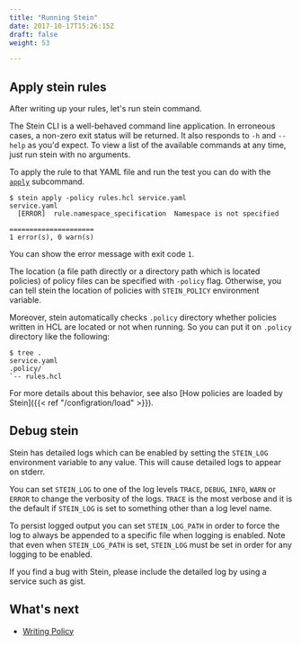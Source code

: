 ```yaml
---
title: "Running Stein"
date: 2017-10-17T15:26:15Z
draft: false
weight: 53

---
```


## Apply stein rules

After writing up your rules, let's run stein command.

The Stein CLI is a well-behaved command line application.
In erroneous cases, a non-zero exit status will be returned.
It also responds to `-h` and `--help` as you'd expect.
To view a list of the available commands at any time, just run stein with no arguments.

To apply the rule to that YAML file and run the test you can do with the [`apply`](commands.md#command-apply) subcommand.

```console
$ stein apply -policy rules.hcl service.yaml
service.yaml
  [ERROR]  rule.namespace_specification  Namespace is not specified

=====================
1 error(s), 0 warn(s)
```

You can show the error message with exit code `1`.

The location (a file path directly or a directory path which is located policies) of policy files can be specified with `-policy` flag.
Otherwise, you can tell stein the location of policies with `STEIN_POLICY` environment variable.

Moreover, stein automatically checks `.policy` directory whether policies written in HCL are located or not when running.
So you can put it on `.policy` directory like the following:

```console
$ tree .
service.yaml
.policy/
`-- rules.hcl
```

For more details about this behavior, see also [How policies are loaded by Stein]({{< ref "/configration/load" >}}).

## Debug stein

Stein has detailed logs which can be enabled by setting the `STEIN_LOG` environment variable to any value. This will cause detailed logs to appear on stderr.

You can set `STEIN_LOG` to one of the log levels `TRACE`, `DEBUG`, `INFO`, `WARN` or `ERROR` to change the verbosity of the logs. `TRACE` is the most verbose and it is the default if `STEIN_LOG` is set to something other than a log level name.

To persist logged output you can set `STEIN_LOG_PATH` in order to force the log to always be appended to a specific file when logging is enabled. Note that even when `STEIN_LOG_PATH` is set, `STEIN_LOG` must be set in order for any logging to be enabled.

If you find a bug with Stein, please include the detailed log by using a service such as gist.

## What's next

- [Writing Policy](writing-policy.md)
